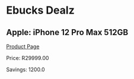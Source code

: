 
# Ebucks Dealz
## Apple: iPhone 12 Pro Max 512GB
[Product Page](https://www.ebucks.com/web/shop/productSelected.do?prodId=1069545949&catId=1158505265)

Price: R29999.00

Savings: 1200.0


	